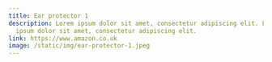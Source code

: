 ```yaml
---
title: Ear protector 1
description: Lorem ipsum dolor sit amet, consectetur adipiscing elit. Lorem
  ipsum dolor sit amet, consectetur adipiscing elit.
link: https://www.amazon.co.uk
image: /static/img/ear-protector-1.jpeg
---
```

